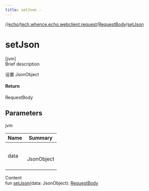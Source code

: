 ```yaml
---
title: setJson -
---
```

//[echo](../../index.md)/[tech.whence.echo.webclient.request](../index.md)/[RequestBody](index.md)/[setJson](set-json.md)



# setJson  
[jvm]  
Brief description  


设置 JsonObject



#### Return  


RequestBody



## Parameters  
  
jvm  
  
|  Name|  Summary| 
|---|---|
| data| <br><br>JsonObject<br><br>
  
  
Content  
fun [setJson](set-json.md)(data: JsonObject): [RequestBody](index.md)  



